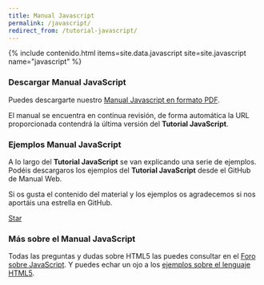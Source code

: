 ```yaml
---
title: Manual Javascript
permalink: /javascript/
redirect_from: /tutorial-javascript/
---
```


{% include contenido.html items=site.data.javascript site=site.javascript name="javascript" %}


### Descargar Manual JavaScript

Puedes descargarte nuestro [Manual Javascript en formato PDF][PDFJavaScript].

El manual se encuentra en continua revisión, de forma automática la URL proporcionada contendrá la última versión del **Tutorial JavaScript**.

### Ejemplos Manual JavaScript

A lo largo del **Tutorial JavaScript** se van explicando una serie de ejemplos. Podéis descargaros los ejemplos del **Tutorial JavaScript** desde el GitHub de Manual Web.

Si os gusta el contenido del material y los ejemplos os agradecemos si nos aportáis una estrella en GitHub.

<a class="github-button" href="https://github.com/manualweb/manualweb" data-icon="octicon-star" data-style="mega" aria-label="Star manualweb/manualweb on GitHub">Star</a>

### Más sobre el Manual JavaScript

Todas las preguntas y dudas sobre HTML5 las puedes consultar en el [Foro sobre JavaScript][ForoJavaScript]. Y puedes echar un ojo a los [ejemplos sobre el lenguaje HTML5][EjemplosJavaScript].

<script id="github-bjs" src="https://buttons.github.io/buttons.js" async="" defer="defer"></script>

[PDFJavaScript]: https://gitprint.com/victorcuervo/manualweb/blob/master/html/pdf/tutorial-html-pdf.md
[ForoJavaScript]: http://dudasprogramacion.com/javascript
[EjemplosJavaScript]: http://lineadecodigo.com/javascript/